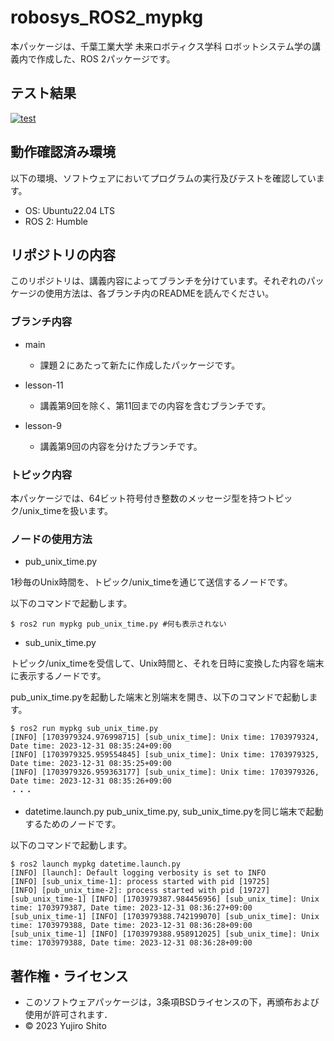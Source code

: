 # robosys_ROS2_mypkg
本パッケージは、千葉工業大学 未来ロボティクス学科 ロボットシステム学の講義内で作成した、ROS 2パッケージです。

## テスト結果
[![test](https://github.com/Yujiro-13/robosys_ros2_mypkg/actions/workflows/test.yml/badge.svg)](https://github.com/Yujiro-13/robosys_ros2_mypkg/actions/workflows/test.yml)

## 動作確認済み環境
以下の環境、ソフトウェアにおいてプログラムの実行及びテストを確認しています。
- OS: Ubuntu22.04 LTS
- ROS 2: Humble

## リポジトリの内容
このリポジトリは、講義内容によってブランチを分けています。それぞれのパッケージの使用方法は、各ブランチ内のREADMEを読んでください。

### ブランチ内容
- main
  - 課題２にあたって新たに作成したパッケージです。

- lesson-11
  - 講義第9回を除く、第11回までの内容を含むブランチです。

- lesson-9
  - 講義第9回の内容を分けたブランチです。

### トピック内容
本パッケージでは、64ビット符号付き整数のメッセージ型を持つトピック/unix_timeを扱います。

### ノードの使用方法
- pub_unix_time.py

1秒毎のUnix時間を、トピック/unix_timeを通じて送信するノードです。

以下のコマンドで起動します。
```
$ ros2 run mypkg pub_unix_time.py #何も表示されない
```

- sub_unix_time.py

トピック/unix_timeを受信して、Unix時間と、それを日時に変換した内容を端末に表示するノードです。

pub_unix_time.pyを起動した端末と別端末を開き、以下のコマンドで起動します。
```
$ ros2 run mypkg sub_unix_time.py
[INFO] [1703979324.976998715] [sub_unix_time]: Unix time: 1703979324, Date time: 2023-12-31 08:35:24+09:00
[INFO] [1703979325.959554845] [sub_unix_time]: Unix time: 1703979325, Date time: 2023-12-31 08:35:25+09:00
[INFO] [1703979326.959363177] [sub_unix_time]: Unix time: 1703979326, Date time: 2023-12-31 08:35:26+09:00
・・・
```

- datetime.launch.py
pub_unix_time.py, sub_unix_time.pyを同じ端末で起動するためのノードです。

以下のコマンドで起動します。 
```
$ ros2 launch mypkg datetime.launch.py
[INFO] [launch]: Default logging verbosity is set to INFO
[INFO] [sub_unix_time-1]: process started with pid [19725]
[INFO] [pub_unix_time-2]: process started with pid [19727]
[sub_unix_time-1] [INFO] [1703979387.984456956] [sub_unix_time]: Unix time: 1703979387, Date time: 2023-12-31 08:36:27+09:00
[sub_unix_time-1] [INFO] [1703979388.742199070] [sub_unix_time]: Unix time: 1703979388, Date time: 2023-12-31 08:36:28+09:00
[sub_unix_time-1] [INFO] [1703979388.958912025] [sub_unix_time]: Unix time: 1703979388, Date time: 2023-12-31 08:36:28+09:00
```

## 著作権・ライセンス
- このソフトウェアパッケージは，3条項BSDライセンスの下，再頒布および使用が許可されます．
- © 2023 Yujiro Shito
